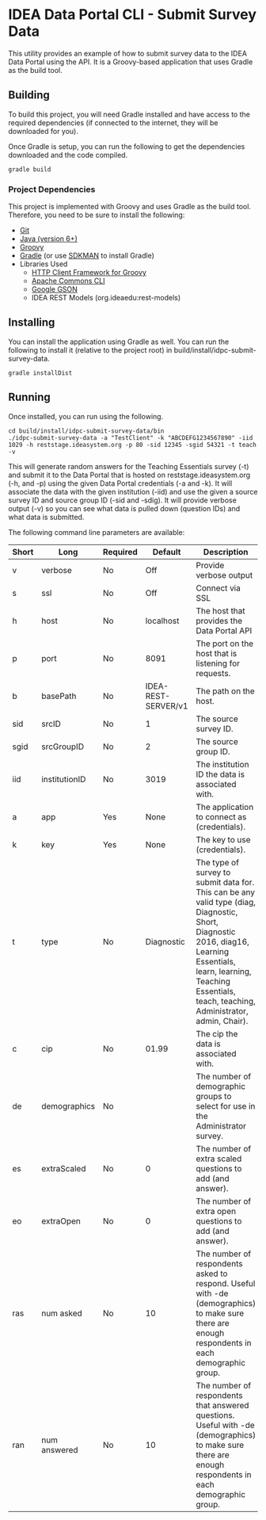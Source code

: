 # IDEA Data Portal CLI - Submit Survey Data

This utility provides an example of how to submit survey data to the IDEA Data Portal using the API. It is a Groovy-based application
that uses Gradle as the build tool.

## Building

To build this project, you will need Gradle installed and have access to the required dependencies (if connected to the
internet, they will be downloaded for you).

Once Gradle is setup, you can run the following to get the dependencies downloaded and the code compiled.
```
gradle build
```

### Project Dependencies
This project is implemented with Groovy and uses Gradle as the build tool. Therefore, you need to be sure to install
the following:
* [Git](http://git-scm.com/downloads)
* [Java (version 6+)](http://www.oracle.com/technetwork/java/javase/downloads/index.html)
* [Groovy](http://groovy-lang.org/)
* [Gradle](http://gradle.org/installation) (or use [SDKMAN](http://sdkman.io/) to install Gradle)
* Libraries Used
  * [HTTP Client Framework for Groovy](http://mvnrepository.com/artifact/org.codehaus.groovy.modules.http-builder/http-builder)
  * [Apache Commons CLI](http://mvnrepository.com/artifact/commons-cli/commons-cli)
  * [Google GSON](http://mvnrepository.com/artifact/com.google.code.gson/gson)
  * IDEA REST Models (org.ideaedu:rest-models)

## Installing

You can install the application using Gradle as well. You can run the following to install it (relative to the project root)
in build/install/idpc-submit-survey-data.
```
gradle installDist
```

## Running

Once installed, you can run using the following.
```
cd build/install/idpc-submit-survey-data/bin
./idpc-submit-survey-data -a "TestClient" -k "ABCDEFG1234567890" -iid 1029 -h reststage.ideasystem.org -p 80 -sid 12345 -sgid 54321 -t teach -v
```
This will generate random answers for the Teaching Essentials survey (-t) and submit it to the Data Portal that is hosted on
reststage.ideasystem.org (-h, and -p) using the given Data Portal credentials (-a and -k). It will associate the data with the
given institution (-iid) and use the given a source survey ID and source group ID (-sid and -sdig). It will provide verbose output (-v)
so you can see what data is pulled down (question IDs) and what data is submitted.

The following command line parameters are available:

Short | Long             | Required | Default             | Description
------|------------------|----------|---------------------|------------
v     | verbose          | No       | Off                 | Provide verbose output
s     | ssl              | No       | Off                 | Connect via SSL
h     | host             | No       | localhost           | The host that provides the Data Portal API
p     | port             | No       | 8091                | The port on the host that is listening for requests.
b     | basePath         | No       | IDEA-REST-SERVER/v1 | The path on the host.
sid   | srcID            | No       | 1                   | The source survey ID.
sgid  | srcGroupID       | No       | 2                   | The source group ID.
iid   | institutionID    | No       | 3019                | The institution ID the data is associated with.
a     | app              | Yes      | None                | The application to connect as (credentials).
k     | key              | Yes      | None                | The key to use (credentials).
t     | type             | No       | Diagnostic          | The type of survey to submit data for. This can be any valid type (diag, Diagnostic, Short, Diagnostic 2016, diag16, Learning Essentials, learn, learning, Teaching Essentials, teach, teaching, Administrator, admin, Chair).
c     | cip              | No       | 01.99               | The cip the data is associated with.
de    | demographics     | No       |                     | The number of demographic groups to select for use in the Administrator survey.
es    | extraScaled      | No       | 0                   | The number of extra scaled questions to add (and answer).
eo    | extraOpen        | No       | 0                   | The number of extra open questions to add (and answer).
ras   | num asked        | No       | 10                  | The number of respondents asked to respond.  Useful with -de (demographics) to make sure there are enough respondents in each demographic group.
ran   | num answered     | No       | 10                  | The number of respondents that answered questions.  Useful with -de (demographics) to make sure there are enough respondents in each demographic group.
